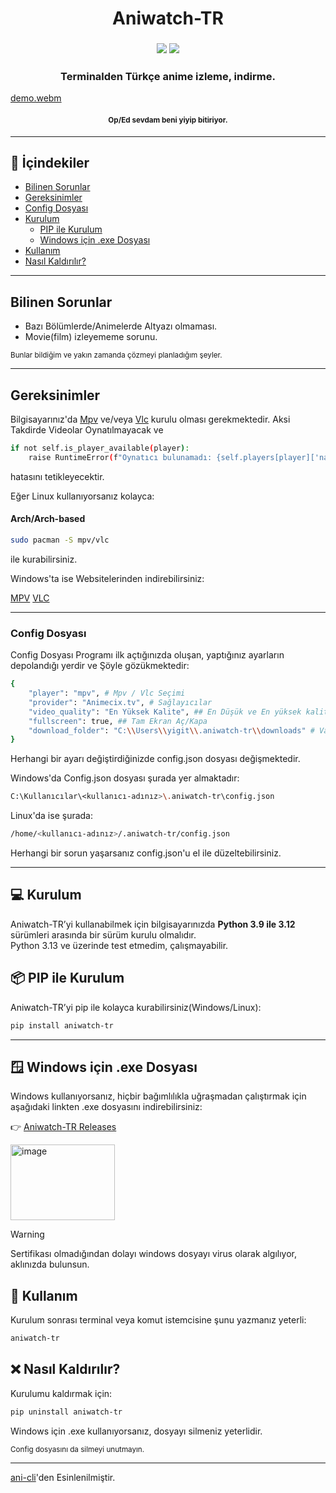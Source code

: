 <h1 align="center">
Aniwatch-TR
</h1>

<h3 align="center">
    <img src="https://img.shields.io/badge/Animecix.net - Çalışıyor-green?style=for-the-badge">
    <img src="https://img.shields.io/badge/Openani.me - Devre dışı-red?style=for-the-badge">
</h3>

<h3 align="center">
    Terminalden Türkçe anime izleme, indirme.
</h3>

[demo.webm](https://github.com/user-attachments/assets/e768c497-f7d3-4dd1-9351-6643bc4f213e)
<h4 align="center">
    <sub>Op/Ed sevdam beni yiyip bitiriyor.</sub>
</h4>

---

## 📑 İçindekiler
- [Bilinen Sorunlar](#bilinen-sorunlar)
- [Gereksinimler](#gereksinimler)
- [Config Dosyası](#config-dosyası)
- [Kurulum](#-kurulum)
    - [PIP ile Kurulum](#-pip-ile-kurulum)
    - [Windows için .exe Dosyası](#-windows-için-exe-dosyası)
- [Kullanım](#-kullanım)
- [Nasıl Kaldırılır?](#-nasıl-kaldırılır)

---
## Bilinen Sorunlar
- Bazı Bölümlerde/Animelerde Altyazı olmaması.
- Movie(film) izleyememe sorunu.
  
<sub>Bunlar bildiğim ve yakın zamanda çözmeyi planladığım şeyler.</sub>

---

## Gereksinimler

Bilgisayarınız'da [Mpv](https://mpv.io/) ve/veya [Vlc](https://www.videolan.org/vlc/) kurulu olması gerekmektedir. Aksi Takdirde Videolar Oynatılmayacak ve
```bash
if not self.is_player_available(player):
    raise RuntimeError(f"Oynatıcı bulunamadı: {self.players[player]['name']}")
```
hatasını tetikleyecektir.

Eğer Linux kullanıyorsanız kolayca:

#### Arch/Arch-based
```bash
sudo pacman -S mpv/vlc
```

ile kurabilirsiniz.

Windows'ta ise Websitelerinden indirebilirsiniz:

[MPV](https://mpv.io/)  [VLC](https://www.videolan.org/vlc/)


---

### Config Dosyası
Config Dosyası Programı ilk açtığınızda oluşan, yaptığınız ayarların depolandığı yerdir ve Şöyle gözükmektedir:

```bash
{
    "player": "mpv", # Mpv / Vlc Seçimi
    "provider": "Animecix.tv", # Sağlayıcılar
    "video_quality": "En Yüksek Kalite", ## En Düşük ve En yüksek kalite
    "fullscreen": true, ## Tam Ekran Aç/Kapa
    "download_folder": "C:\\Users\\yigit\\.aniwatch-tr\\downloads" # Varsayılan/Değiştirilmemiş
}
```
Herhangi bir ayarı değiştirdiğinizde config.json dosyası değişmektedir.

Windows'da Config.json dosyası şurada yer almaktadır:
```bash
C:\Kullanıcılar\<kullanıcı-adınız>\.aniwatch-tr\config.json
```
Linux'da ise şurada:
```bash
/home/<kullanıcı-adınız>/.aniwatch-tr/config.json
```
Herhangi bir sorun yaşarsanız config.json'u el ile düzeltebilirsiniz.

---

## 💻 Kurulum

Aniwatch-TR’yi kullanabilmek için bilgisayarınızda **Python 3.9 ile 3.12** sürümleri arasında bir sürüm kurulu olmalıdır.  
Python 3.13 ve üzerinde test etmedim, çalışmayabilir.

## 📦 PIP ile Kurulum

Aniwatch-TR’yi pip ile kolayca kurabilirsiniz(Windows/Linux):

```bash
pip install aniwatch-tr
```

---

## 🪟 Windows için .exe Dosyası
Windows kullanıyorsanız, hiçbir bağımlılıkla uğraşmadan çalıştırmak için aşağıdaki linkten .exe dosyasını indirebilirsiniz:

👉 [Aniwatch-TR Releases](https://github.com/DeoDorqnt387/aniwatch-tr/releases)

<img width="167" height="121" alt="image" src="https://github.com/user-attachments/assets/1b26525e-f6de-4906-a9e0-4c3bb9709d21" />

> [!WARNING]  
> Sertifikası olmadığından dolayı windows dosyayı virus olarak algılıyor, aklınızda bulunsun.

## 🚀 Kullanım
Kurulum sonrası terminal veya komut istemcisine şunu yazmanız yeterli:
```bash
aniwatch-tr
```

## ❌ Nasıl Kaldırılır?
Kurulumu kaldırmak için:
```bash
pip uninstall aniwatch-tr
```
Windows için .exe kullanıyorsanız, dosyayı silmeniz yeterlidir.

<sub>Config dosyasını da silmeyi unutmayın.</sub>

---

[ani-cli](https://github.com/pystardust/ani-cli)'den Esinlenilmiştir.
